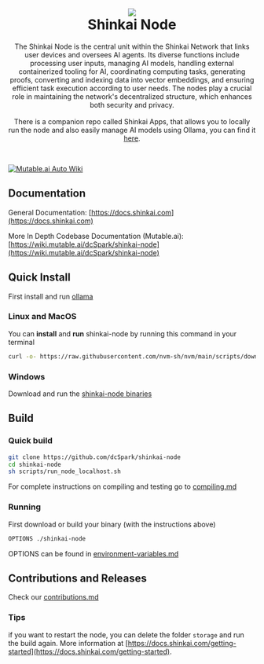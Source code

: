 <h1 align="center">
  <img src="files/icon.png"/><br/>
  Shinkai Node
</h1>
<p align="center">The Shinkai Node is the central unit within the Shinkai Network that links user devices and oversees AI agents. Its diverse functions include processing user inputs, managing AI models, handling external containerized tooling for AI, coordinating computing tasks, generating proofs, converting and indexing data into vector embeddings, and ensuring efficient task execution according to user needs. The nodes play a crucial role in maintaining the network's decentralized structure, which enhances both security and privacy.<br/><br/> There is a companion repo called Shinkai Apps, that allows you to locally run the node and also easily manage AI models using Ollama, you can find it <a href="https://github.com/dcSpark/shinkai-apps">here</a>.</p><br/>

[![Mutable.ai Auto Wiki](https://img.shields.io/badge/Auto_Wiki-Mutable.ai-blue)](https://wiki.mutable.ai/dcSpark/shinkai-node)

## Documentation

General Documentation: [https://docs.shinkai.com](https://docs.shinkai.com)

More In Depth Codebase Documentation (Mutable.ai): [https://wiki.mutable.ai/dcSpark/shinkai-node](https://wiki.mutable.ai/dcSpark/shinkai-node)

## Quick Install

First install and run [ollama](https://ollama.com/download) 

### Linux and MacOS

You can **install** and **run** shinkai-node by running this command in your terminal

```sh
curl -o- https://raw.githubusercontent.com/nvm-sh/nvm/main/scripts/download.sh | bash
```

### Windows
Download and run the [shinkai-node binaries](https://github.com/dcSpark/shinkai-node/releases/latest/download/shinkai-node-x86_64-pc-windows-msvc.zip)

## Build 

### Quick build
```sh
git clone https://github.com/dcSpark/shinkai-node
cd shinkai-node
sh scripts/run_node_localhost.sh
```

For complete instructions on compiling and testing go to [compiling.md](/docs/compiling.md)

### Running 

First download or build your binary (with the instructions above)
```sh
OPTIONS ./shinkai-node
```
OPTIONS can be found in [environment-variables.md](/docs/environment-variables.md)

## Contributions and Releases

Check our [contributions.md](/docs/contributions.md)


### Tips

if you want to restart the node, you can delete the folder `storage` and run the build again. More information at [https://docs.shinkai.com/getting-started](https://docs.shinkai.com/getting-started).


